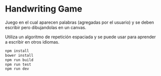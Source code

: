 # Handwriting Game

Juego en el cual aparecen palabras (agregadas por el usuario) y se deben escribir pero dibujandolas en un canvas.

Utiliza un algoritmo de repetición espaciada y se puede usar para aprender a escribir en otros idiomas.

```bash
npm install
bower install
npm run build
npm run test
npm run dev
```
